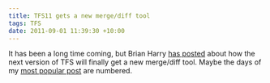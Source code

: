 ```yaml
---
title: TFS11 gets a new merge/diff tool
tags: TFS
date: 2011-09-01 11:39:30 +10:00
---
```


It has been a long time coming, but Brian Harry [has posted][0] about how the next version of TFS will finally get a new merge/diff tool. Maybe the days of my [most popular post][1] are numbered.

[0]: http://blogs.msdn.com/b/bharry/archive/2011/08/31/merge-enhancements-in-tfs-11.aspx
[1]: /2011/03/30/tfs-and-wf4-the-diff-noise-problem/
